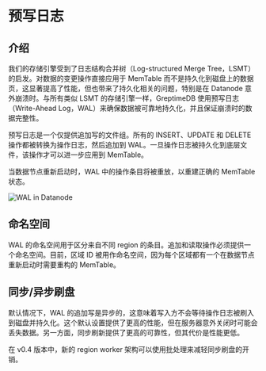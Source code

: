 # 预写日志

## 介绍

我们的存储引擎受到了日志结构合并树（Log-structured Merge Tree，LSMT）的启发。对数据的变更操作直接应用于 MemTable 而不是持久化到磁盘上的数据页，这显著提高了性能，但也带来了持久化相关的问题，特别是在 Datanode 意外崩溃时。与所有类似 LSMT 的存储引擎一样，GreptimeDB 使用预写日志（Write-Ahead Log，WAL）来确保数据被可靠地持久化，并且保证崩溃时的数据完整性。

预写日志是一个仅提供追加写的文件组。所有的 INSERT、UPDATE 和 DELETE 操作都被转换为操作日志，然后追加到 WAL。一旦操作日志被持久化到底层文件，该操作才可以进一步应用到 MemTable。

当数据节点重新启动时，WAL 中的操作条目将被重放，以重建正确的 MemTable 状态。

![WAL in Datanode](/wal.png)

## 命名空间

WAL 的命名空间用于区分来自不同 region 的条目。追加和读取操作必须提供一个命名空间。目前，区域 ID 被用作命名空间，因为每个区域都有一个在数据节点重新启动时需要重构的 MemTable。

## 同步/异步刷盘

默认情况下，WAL 的追加写是异步的，这意味着写入方不会等待操作日志被刷入到磁盘并持久化。这个默认设置提供了更高的性能，但在服务器意外关闭时可能会丢失数据。另一方面，同步刷新提供了更高的可靠性，但其代价是性能更低。

在 v0.4 版本中，新的 region worker 架构可以使用批处理来减轻同步刷盘的开销。